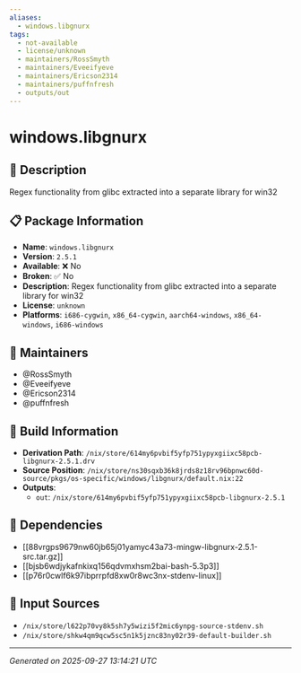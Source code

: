 ```yaml
---
aliases:
  - windows.libgnurx
tags:
  - not-available
  - license/unknown
  - maintainers/RossSmyth
  - maintainers/Eveeifyeve
  - maintainers/Ericson2314
  - maintainers/puffnfresh
  - outputs/out
---
```


# windows.libgnurx

## 📝 Description

Regex functionality from glibc extracted into a separate library for win32

## 📋 Package Information

- **Name**: `windows.libgnurx`
- **Version**: `2.5.1`
- **Available**: ❌ No
- **Broken**: ✅ No
- **Description**: Regex functionality from glibc extracted into a separate library for win32
- **License**: `unknown`
- **Platforms**: `i686-cygwin`, `x86_64-cygwin`, `aarch64-windows`, `x86_64-windows`, `i686-windows`
## 👥 Maintainers

- @RossSmyth
- @Eveeifyeve
- @Ericson2314
- @puffnfresh


## 🔧 Build Information

- **Derivation Path**: `/nix/store/614my6pvbif5yfp751ypyxgiixc58pcb-libgnurx-2.5.1.drv`
- **Source Position**: `/nix/store/ns30sqxb36k8jrds8z18rv96bpnwc60d-source/pkgs/os-specific/windows/libgnurx/default.nix:22`
- **Outputs**:
  - `out`:  `/nix/store/614my6pvbif5yfp751ypyxgiixc58pcb-libgnurx-2.5.1`

## 🔗 Dependencies

- [[88vrgps9679nw60jb65j01yamyc43a73-mingw-libgnurx-2.5.1-src.tar.gz]]
- [[bjsb6wdjykafnkixq156qdvmxhsm2bai-bash-5.3p3]]
- [[p76r0cwlf6k97ibprrpfd8xw0r8wc3nx-stdenv-linux]]

## 📁 Input Sources

- `/nix/store/l622p70vy8k5sh7y5wizi5f2mic6ynpg-source-stdenv.sh`
- `/nix/store/shkw4qm9qcw5sc5n1k5jznc83ny02r39-default-builder.sh`

---
*Generated on 2025-09-27 13:14:21 UTC*
